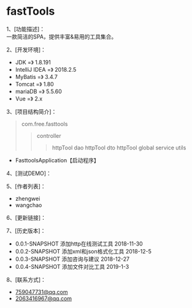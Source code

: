 # fastTools
1、[功能描述]：  
              一款简洁的SPA，提供丰富&amp;易用的工具集合。
              
2、[开发环境]：  
* JDK             =》 1.8.191  
* IntelliJ IDEA   =》 2018.2.5  
* MyBatis         =》 3.4.7  
* Tomcat          =》 1.80  
* mariaDB         =》 5.5.60  
* Vue             =》 2.x  
                 
3、[项目结构简介]：
>com.free.fasttools
>>controller
>>>httpTool
>>dao
>>>httpTool
>>dto
>>>httpTool
>>global
>>service
>>utils
* FasttoolsApplication【启动程序】

4、[测试DEMO]：  

5、[作者列表]：  
* zhengwei
* wangchao

6、[更新链接]：  

7、[历史版本]：
* 0.0.1-SNAPSHOT  添加http在线测试工具      2018-11-30
* 0.0.2-SNAPSHOT  添加xml和json格式化工具   2018-12-5
* 0.0.3-SNAPSHOT  添加咨询与建议            2018-12-27
* 0.0.4-SNAPSHOT  添加文件对比工具          2019-1-3

8、[联系方式]：  
* 759047731@qq.com  
* 2063416967@qq.com  
            
   
         
             


